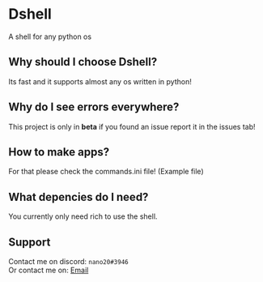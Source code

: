 # Dshell
A shell for any python os

## Why should I choose Dshell?
Its fast and it supports almost any os written in python!

## Why do I see errors everywhere?
This project is only in **beta** if you found an issue report it in the issues tab!

## How to make apps?
For that please check the commands.ini file! (Example file)

## What depencies do I need?
You currently only need rich to use the shell.
## Support
Contact me on discord: ```nano20#3946```  
Or contact me on: [Email](mailto:dev.cnamew@gmail.com)
